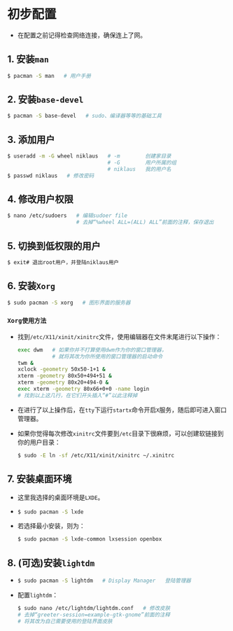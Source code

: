 # 初步配置

- 在配置之前记得检查网络连接，确保连上了网。

## 1. 安装`man`

```bash
$ pacman -S man   # 用户手册
```

## 2. 安装`base-devel`

```bash
$ pacman -S base-devel   # sudo、编译器等等的基础工具
```

## 3. 添加用户

```bash
$ useradd -m -G wheel niklaus   # -m        创建家目录
                                # -G        用户所属的组
                                # niklaus   我的用户名
$ passwd niklaus   # 修改密码
```

## 4. 修改用户权限

```bash
$ nano /etc/sudoers   # 编辑sudoer file
                      # 去掉“%wheel ALL=(ALL) ALL”前面的注释，保存退出
```

## 5. 切换到低权限的用户

```bash
$ exit# 退出root用户，并登陆niklaus用户
```

## 6. 安装`Xorg`

```bash
$ sudo pacman -S xorg   # 图形界面的服务器
```

### `Xorg使用方法`

- 找到`/etc/X11/xinit/xinitrc`文件，使用编辑器在文件末尾进行以下操作：

  ```bash
  exec dwm   # 如果你并不打算使用dwm作为你的窗口管理器，
             # 就将其改为你所使用的窗口管理器的启动命令
  twm &
  xclock -geometry 50x50-1+1 &
  xterm -geometry 80x50+494+51 &
  xterm -geometry 80x20+494-0 &
  exec xterm -geometry 80x66+0+0 -name login
  # 找到以上这几行，在它们开头插入“#”以此注释掉
  ```

- 在进行了以上操作后，在`tty`下运行`startx`命令开启`X`服务，随后即可进入窗口管理器。

- 如果你觉得每次修改`xinitrc`文件要到`/etc`目录下很麻烦，可以创建软链接到你的用户目录：

  ```bash
  $ sudo -E ln -sf /etc/X11/xinit/xinitrc ~/.xinitrc
  ```

## 7. 安装桌面环境

- 这里我选择的桌面环境是`LXDE`。

- ```bash
  $ sudo pacman -S lxde
  ```

- 若选择最小安装，则为：

  ```bash
  $ sudo pacman -S lxde-common lxsession openbox
  ```

## 8. (可选)安装`lightdm`

- ```bash
  $ sudo pacman -S lightdm   # Display Manager   登陆管理器
  ```

- 配置`lightdm`：

  ```bash
  $ sudo nano /etc/lightdm/lightdm.conf   # 修改皮肤
  # 去掉“greeter-session=example-gtk-gnome”前面的注释
  # 将其改为自己需要使用的登陆界面皮肤
  ```
